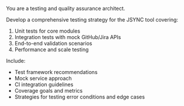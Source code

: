 You are a testing and quality assurance architect.

Develop a comprehensive testing strategy for the JSYNC tool covering:
1. Unit tests for core modules
2. Integration tests with mock GitHub/Jira APIs
3. End-to-end validation scenarios
4. Performance and scale testing

Include:
- Test framework recommendations 
- Mock service approach
- CI integration guidelines
- Coverage goals and metrics
- Strategies for testing error conditions and edge cases
